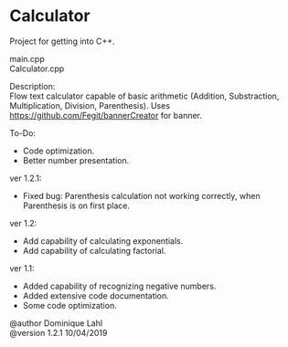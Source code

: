 # Calculator

Project for getting into C++.

main.cpp                                                                                                          
Calculator.cpp

Description:                                                                                                
Flow text calculator capable of basic arithmetic (Addition, Substraction, Multiplication, Division, Parenthesis).
Uses https://github.com/Fegit/bannerCreator for banner.

To-Do: 
- Code optimization.
- Better number presentation.
 
ver 1.2.1:
- Fixed bug: Parenthesis calculation not working correctly, when Parenthesis is on first place.

ver 1.2:
- Add capability of calculating exponentials.
- Add capability of calculating factorial.

ver 1.1:
- Added capability of recognizing negative numbers.
- Added extensive code documentation.
- Some code optimization.

@author Dominique Lahl                                                                                            
@version 1.2.1 10/04/2019
